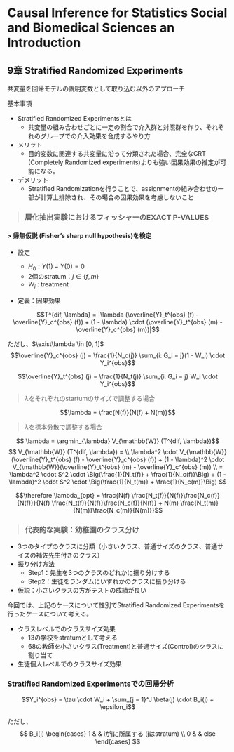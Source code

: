 # Causal Inference for Statistics Social and Biomedical Sciences an Introduction

## 9章 Stratified Randomized Experiments

共変量を回帰モデルの説明変数として取り込む以外のアプローチ

基本事項
- Stratified Randomized Experimentsとは
  - 共変量の組み合わせごとに一定の割合で介入群と対照群を作り、それぞれのグループでの介入効果を合成するやり方
- メリット
  - 目的変数に関連する共変量に沿って分類された場合、完全なCRT (Completely Randomized experiments)よりも強い因果効果の推定が可能になる。
- デメリット
  - Stratified Randomizationを行うことで、assignmentの組み合わせの一部が計算上排除され、その場合の因果効果を考慮しないこと

> ### 層化抽出実験におけるフィッシャーのEXACT P-VALUES

#### > 帰無仮説 (Fisher’s sharp null hypothesis)を検定

- 設定
  - $H_0 : Y(1) - Y(0) = 0$
  - 2個のstratum：$j \in \{f, m\}$
  - $W_i$ : treatment

- 定義：因果効果

$$T^{dif, \lambda} = |\lambda (\overline{Y}_t^{obs} (f) - \overline{Y}_c^{obs} (f)) + (1 - \lambda) \cdot (\overline{Y}_t^{obs} (m) - \overline{Y}_c^{obs} (m))|$$

ただし、$\exist\lambda \in [0, 1]$
$$\overline{Y}_c^{obs} (j) = \frac{1}{N_c(j)} \sum_{i: G_i = j}(1 - W_i) \cdot Y_i^{obs}$$

$$\overline{Y}_t^{obs} (j) = \frac{1}{N_t(j)} \sum_{i: G_i = j} W_i \cdot Y_i^{obs}$$


> $\lambda$をそれぞれのstartumのサイズで調整する場合

$$\lambda = \frac{N(f)}{N(f) + N(m)}$$

> $\lambda$を標本分散で調整する場合

$$ \lambda = \argmin_{\lambda} V_{\mathbb{W}} (T^{dif, \lambda})$$ 
$$
V_{\mathbb{W}} (T^{dif, \lambda}) = \\
\lambda^2  \cdot V_{\mathbb{W}}(\overline{Y}_t^{obs} (f) - \overline{Y}_c^{obs} (f)) + (1 - \lambda)^2 \cdot V_{\mathbb{W}}(\overline{Y}_t^{obs} (m) - \overline{Y}_c^{obs} (m)) \\
= \lambda^2  \cdot S^2 \cdot \Big(\frac{1}{N_t(f)} + \frac{1}{N_c(f)}\Big) + (1 - \lambda)^2 \cdot S^2 \cdot \Big(\frac{1}{N_t(m)} + \frac{1}{N_c(m)}\Big)
$$

$$\therefore \lambda_{opt} = \frac{N(f) \frac{N_t(f)}{N(f)}\frac{N_c(f)}{N(f)}}{N(f) \frac{N_t(f)}{N(f)}\frac{N_c(f)}{N(f)} + N(m) \frac{N_t(m)}{N(m)}\frac{N_c(m)}{N(m)}}$$



> ### 代表的な実験：幼稚園のクラス分け
- 3つのタイプのクラスに分類（小さいクラス、普通サイズのクラス、普通サイズの補佐先生付きのクラス）
- 振り分け方法
  - Step1：先生を3つのクラスのどれかに振り分けする
  - Step2：生徒をランダムにいずれかのクラスに振り分ける
- 仮説：小さいクラスの方がテストの成績が良い

今回では、上記のケースについて性別でStratified Randomized Experimentsを行ったケースについて考える。

- クラスレベルでのクラスサイズ効果
  - 13の学校をstratumとして考える
  - 68の教師を小さいクラス(Treatment)と普通サイズ(Control)のクラスに割り当て
- 生徒個人レベルでのクラスサイズ効果


### Stratified Randomized Experimentsでの回帰分析

$$Y_i^{obs} = \tau \cdot W_i + \sum_{j = 1}^J \beta(j) \cdot B_i(j) + \epsilon_i$$

ただし、
$$
B_i(j) \begin{cases}
1 & & iがjに所属する (jはstratum) \\
0 & & else
\end{cases}
$$
